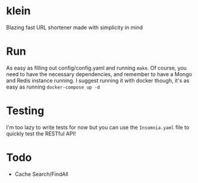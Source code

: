 # klein
Blazing fast URL shortener made with simplicity in mind

# Run
As easy as filling out config/config.yaml and running `make`. Of course, you need to have the necessary dependencies, and remember to have a Mongo and Redis instance running.
I suggest running it with docker though, it's as easy as running `docker-compose up -d`

# Testing
I'm too lazy to write tests for now but you can use the `Insomnia.yaml` file to quickly test the RESTful API!

# Todo
- Cache Search/FindAll